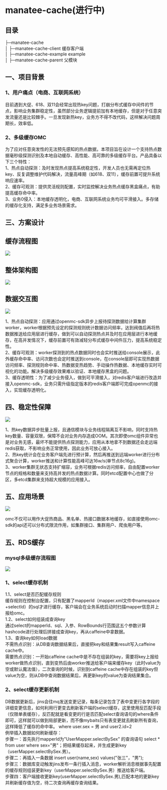 # manatee-cache(进行中)

## 目录<br> 
├─manatee-cache<br> 
│ ├─manatee-cache-client          缓存客户端<br> 
│ ├─manatee-cache-example         example<br> 
│ ├─manatee-cache-parent          父模块<br> 

## 一、项目背景<br> 
### 1、用户痛点（电商、互联网系统）<br> 
目前遇到大促、618、双11会经常出现热key问题，打崩分布式缓存中间件的节点，影响业务集群稳定性，虽然部分业务逻辑提前加有本地缓存，但是对于任意突发流量还是比较棘手。一旦发现新热key，业务方不得不改代码，这样解决问题周期长，效率低。<br> 

### 2、多级缓存OMC<br> 

为了应对任意突发性的无法预先感知的热点数据，本项目旨在设计一个支持热点数据毫秒级探测识别及本地自动缓存、高性能、高可靠的多级缓存平台。产品具备以下三个特性：<br> 
1、热点自动探测：及时发现热点提高系统稳定性，开发人员也无需再定位热key、反复调整维护代码解决，流量高峰期（如618、双11），缓存前置可提升系统响应速率。<br> 
2、缓存可观测：提供灵活规则配置，实时监控解决业务热点缓存黑盒痛点，有助提高缓存命中率。<br> 
3、业务0侵入：本地缓存透明化，电商、互联网系统业务均可平滑接入。多存储的缓存化支持，满足多业务场景需求。<br> 

## 三、方案设计<br> 
## 缓存流程图<br> 
![](https://github.com/aRanhy/manatee-cache/blob/master/doc/redis缓存透明流程图.png)

## 整体架构图<br> 
![](https://github.com/aRanhy/manatee-cache/blob/master/doc/架构图.png)
## 数据交互图<br> 
![](https://github.com/aRanhy/manatee-cache/blob/master/doc/模块数据交互图.png)

1、热点自动探测：应用通过openmc-sdk异步上报待探测数据给计算集群worker，worker根据预先设定的探测规则统计数据访问频率，达到阀值后再将热数据推送给应用层进行缓存，做到可以自动探测热点并及时在应用层进行本地缓存，在高并发情况下，缓存前置可有效减轻分布式缓存中间件压力，提高系统稳定性。<br> 
2、缓存可观测：worker探测到的热点数据同时也会实时推送给console展示，此外缓存命中率、访问次数也会定时推送到console，在console层即可实现热数据访问频率、探测规则命中率、热数据变热趋势、手动操作热数据、本地缓存实时可视化的功能。解决多级缓存效果难以验证、本地缓存黑盒的问题。<br> 
3、缓存透明性：为了减少业务侵入，做到可平滑接入，对redis客户端进行改造并接入openmc-sdk，业务只需升级指定版本的redis客户端即可完成openmc的接入，实现缓存透明化。<br> 

## 四、稳定性保障<br> 

![](https://github.com/aRanhy/manatee-cache/blob/master/doc/稳定性保障.png)

1、热key数据异步批量上报，且通信模块与业务线程隔离互不影响，同时支持热key数量、容量双限，保障不会对业务内存造成OOM。其次即使omc组件异常也是对业务无感，最坏不能提供热点探测能力，应用从本地拿不到数据还会走远端redis获取，不影响业务正常使用，因此业务可放心接入。<br> 
2、热key统计会在业务客户端先进行预计算，然后再推送到远端worker进行分布式聚合计算，worker推送和计算性能高峰可达16w/s(单节点8c16g)。<br> 
3、worker集群无状态支持扩缩容，业务可根据redis访问频率，自由配置worker节点的规格和数量来支持高并发的热点数据计算。同时etcd配置中心也做了分区，多etcd集群来支持超大规模的应用接入。<br> 

## 五、应用场景<br>

![](https://github.com/aRanhy/manatee-cache/blob/master/doc/应用场景.png)

omc不仅可以用作大促热商品、黑名单、热接口数据本地缓存，如直接使用omc-sdk的api还可以分布式限流作用，如集群接口、集群用户、爬虫用户等。<br>

## 五、RDS缓存<br>
### mysql多级缓存流程图<br> 
![](https://github.com/aRanhy/manatee-cache/blob/master/doc/mysql缓存流程图.png)

### 1、select缓存机制<br>
1.1、select是否匹配缓存规则<br>
        缓存规则在控制台配置，只有配置了mapperId（mapper.xml文件中namespace +selectId）的sql才进行缓存，客户端会在业务系统启动时扫描mapper信息并上报给omc。<br>
1.2、select如何组装成查询key<br>
       通过select的mapperId、sql、入参、RowBounds行范围这五个参数计算hashcode进行处理后拼接成查询key，再从caffeine中拿数据。<br>
1.3、查询key如何load数据<br>
 不需热点识别：从DB查询数据结果后，直接把key和结果集result写入caffeine cache中。<br>
 需要热点识别：一开始caffeine cache中是不存在组装的key，需要将key上报给worker做热点识别，直到变热后由worker推送给客户端来缓存key（此时value为空或默认魔法值），二次查询的时候，识别到caffeine cache中存在组装的key但value为空，则从DB中查询数据结果后，再更新key的value为查询结果集合。<br>
 
### 2、select缓存更新机制<br>

DB数据更新后，jins会往mq发送变更记录，每条记录包含了表中变更行各字段的详细变更信息，如何利用行更变去刷新客户端的select缓存，这里使用反匹配手段（仅限单表缓存），反匹配就是看变更的行是否匹配select查询语句的where条件即可，这样就可以做到局部更新，而不像mybaits只有表变更就去刷新所有查询，这样降低了缓存的命中率。 where  user.sex = 男 and user2.id=2 <br>
     例举插入数据如何刷新缓存：<br>
     步骤一：首先执行mapperId为"UserMapper.selectBySex" 的查询语句 select * from user where sex="男"；把结果缓存起来，并生成更新key（userMapper.selectBySex.男）。<br>
     步骤二：再插入一条数据 insert  user(name,sex) values("张三"，"男");<br>
     步骤三：数据库变动触发jins发布一条行插入消息，worker解析消息根据事先配置的缓存规则组装更新key（userMapper.selectBySex.男）推送给客户端。<br>
     步骤四：客户端接收更新key(userMapper.selectBySex.男),匹配本地的更新key并刷新缓存值为空，待二次查询再缓存查询结果。<br>
